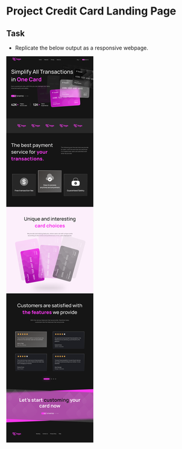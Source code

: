 # Project Credit Card Landing Page

## Task
- Replicate the below output as a responsive webpage.

![Project 1](./Credit%20card%20landing%20page.png)

